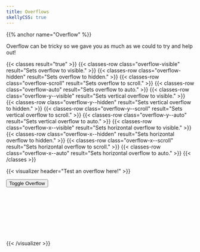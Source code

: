 ```yaml
---
title: Overflows
skellyCSS: true
---
```


{{% anchor name="Overflow" %}}

Overflow can be tricky so we gave you as much as we could to try and help out!

{{< classes result="true" >}}
{{< classes-row class="overflow-visible" result="Sets overflow to visible." >}}
{{< classes-row class="overflow-hidden" result="Sets overflow to hidden." >}}
{{< classes-row class="overflow-scroll" result="Sets overflow to scroll." >}}
{{< classes-row class="overflow-auto" result="Sets overflow to auto." >}}
{{< classes-row class="overflow-y--visible" result="Sets vertical overflow to visible." >}}
{{< classes-row class="overflow-y--hidden" result="Sets vertical overflow to hidden." >}}
{{< classes-row class="overflow-y--scroll" result="Sets vertical overflow to scroll." >}}
{{< classes-row class="overflow-y--auto" result="Sets vertical overflow to auto." >}}
{{< classes-row class="overflow-x--visible" result="Sets horizontal overflow to visible." >}}
{{< classes-row class="overflow-x--hidden" result="Sets horizontal overflow to hidden." >}}
{{< classes-row class="overflow-x--scroll" result="Sets horizontal overflow to scroll." >}}
{{< classes-row class="overflow-x--auto" result="Sets horizontal overflow to auto." >}}
{{< /classes >}}


{{< visualizer header="Test an overflow here!" >}}
<div class="block-12 overflow-y--hidden">
  <button class="button button-primary background--salmon text--white overflow-button">Toggle Overflow</button>
  <div class="mt-2 mb-7 p-3 border border--color-med-blue overflow-paragraph" style="height: 7rem;">
    <h2 class="skeleton skeleton--md" role="presentation"></h2>
    <p class="skeleton" data-lines="5" role="presentation"></p>
    <p class="skeleton" data-lines="3" role="presentation"></p>
    <p class="skeleton" data-lines="6" role="presentation"></p>
  </div>
</div>
{{< /visualizer >}}